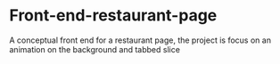 # Front-end-restaurant-page
A conceptual front end for a restaurant page, the project is focus on an animation on the background and tabbed slice
